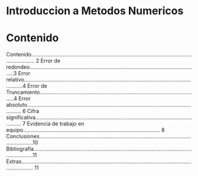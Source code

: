 # Introduccion a Metodos Numericos

# Contenido

Contenido............................................................................................................................... 2
Error de redondeo..................................................................................................................3
Error relativo...........................................................................................................................4
Error de Truncamiento...........................................................................................................4
Error absoluto........................................................................................................................ 6
Cifra significativa................................................................................................................... 7
Evidencia de trabajo en equipo............................................................................................ 8
Conclusiones........................................................................................................................10
Bibliografía............................................................................................................................11
Extras.................................................................................................................................... 11
